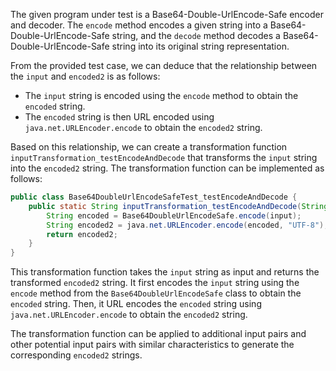 The given program under test is a Base64-Double-UrlEncode-Safe encoder and decoder. The `encode` method encodes a given string into a Base64-Double-UrlEncode-Safe string, and the `decode` method decodes a Base64-Double-UrlEncode-Safe string into its original string representation.

From the provided test case, we can deduce that the relationship between the `input` and `encoded2` is as follows:
- The `input` string is encoded using the `encode` method to obtain the `encoded` string.
- The `encoded` string is then URL encoded using `java.net.URLEncoder.encode` to obtain the `encoded2` string.

Based on this relationship, we can create a transformation function `inputTransformation_testEncodeAndDecode` that transforms the `input` string into the `encoded2` string. The transformation function can be implemented as follows:

```java
public class Base64DoubleUrlEncodeSafeTest_testEncodeAndDecode {
    public static String inputTransformation_testEncodeAndDecode(String input) throws java.io.UnsupportedEncodingException  {
        String encoded = Base64DoubleUrlEncodeSafe.encode(input);
        String encoded2 = java.net.URLEncoder.encode(encoded, "UTF-8");
        return encoded2;
    }
}
```

This transformation function takes the `input` string as input and returns the transformed `encoded2` string. It first encodes the `input` string using the `encode` method from the `Base64DoubleUrlEncodeSafe` class to obtain the `encoded` string. Then, it URL encodes the `encoded` string using `java.net.URLEncoder.encode` to obtain the `encoded2` string.

The transformation function can be applied to additional input pairs and other potential input pairs with similar characteristics to generate the corresponding `encoded2` strings.